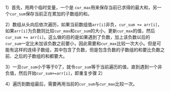 1）首先，用两个临时变量，一个是 `cur_max`用来保存当前已求得的最大和，另一个`cur_sum`保存当前正在累加的子数组的和。

2）数组从头向后依次遍历，如果当前数组值`arr[i]`非负，`cur_sum += arr[i]`，如果`arr[i]`为负数则比较`cur_max`和`cur_sum`的大小，更新`cur_max`的值，然后`cur_sum += arr[i]`。这么做的目的是如果遇到了负数，加上该负数以后的`cur_sum`一定比未加该负数之前要小，因此需要和`cur_max`比较一次大小。但是可能有这样的连续子数组，其中包含了负数，但是包含负数的子数组的和要比负数之前、之后的子数组的和都要大。

3）一旦`cur_sum`小于等于0了，就令`cur_sum`等于当前遍历的值，直到遇到一个非负值，然后开始`cur_sum+=arr[i]`，即重复步骤 2）

4）遍历到数组最后，需要再用当前的`cur_sum`与`cur_max`比较一次。

